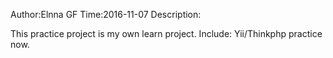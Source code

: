 Author:Elnna GF
Time:2016-11-07
Description:

This practice project is my own learn project.
Include: Yii/Thinkphp practice now.
